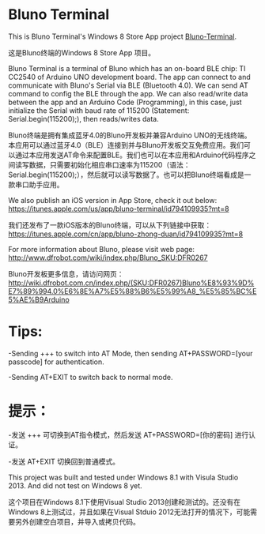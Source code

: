 # Bluno Terminal
This is Bluno Terminal's Windows 8 Store App project [Bluno-Terminal](https://github.com/Airfly/Bluno-Terminal).

这是Bluno终端的Windows 8 Store App 项目。
 
 

Bluno Terminal is a terminal of Bluno which has an on-board BLE chip: TI CC2540 of Arduino UNO development board. The app can connect to and communicate with Bluno's Serial via BLE (Bluetooth 4.0). We can send AT command to config the BLE through the app. We can also read/write data between the app and an Arduino Code (Programming), in this case, just initialize the Serial with baud rate of 115200 (Statement: Serial.begin(115200);), then reads/writes data.

Bluno终端是拥有集成蓝牙4.0的Bluno开发板并兼容Arduino UNO的无线终端。本应用可以通过蓝牙4.0（BLE）连接到并与Bluno开发板交互免费应用。我们可以通过本应用发送AT命令来配置BLE。我们也可以在本应用和Arduino代码程序之间读写数据，只需要初始化相应串口速率为115200（语法： Serial.begin(115200);），然后就可以读写数据了。也可以把Bluno终端看成是一款串口助手应用。
 
 

We also publish an iOS version in App Store, check it out below:
https://itunes.apple.com/us/app/bluno-terminal/id794109935?mt=8

我们还发布了一款iOS版本的Bluno终端，可以从下列链接中获取：
https://itunes.apple.com/cn/app/bluno-zhong-duan/id794109935?mt=8
 
 

For more information about Bluno, please visit web page: http://www.dfrobot.com/wiki/index.php/Bluno_SKU:DFR0267

Bluno开发板更多信息，请访问网页：
http://wiki.dfrobot.com.cn/index.php/(SKU:DFR0267)Bluno%E8%93%9D%E7%89%994.0%E6%8E%A7%E5%88%B6%E5%99%A8_%E5%85%BC%E5%AE%B9Arduino
 
 

# Tips:
-Sending +++ to switch into AT Mode, then sending AT+PASSWORD=[your passcode] for authentication.

-Sending AT+EXIT to switch back to normal mode.

# 提示：
-发送 +++ 可切换到AT指令模式，然后发送 AT+PASSWORD=[你的密码] 进行认证。

-发送 AT+EXIT 切换回到普通模式。
 
 

This project was built and tested under Windows 8.1 with Visula Studio 2013. And did not test on Windows 8 yet.

这个项目在Windows 8.1下使用Visual Studio 2013创建和测试的。还没有在Windows 8上测试过，并且如果在Visual Stduio 2012无法打开的情况下，可能需要另外创建空白项目，并导入或拷贝代码。